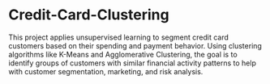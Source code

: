 # Credit-Card-Clustering
This project applies unsupervised learning to segment credit card customers based on their spending and payment behavior. Using clustering algorithms like K-Means and Agglomerative Clustering, the goal is to identify groups of customers with similar financial activity patterns to help with customer segmentation, marketing, and risk analysis.
